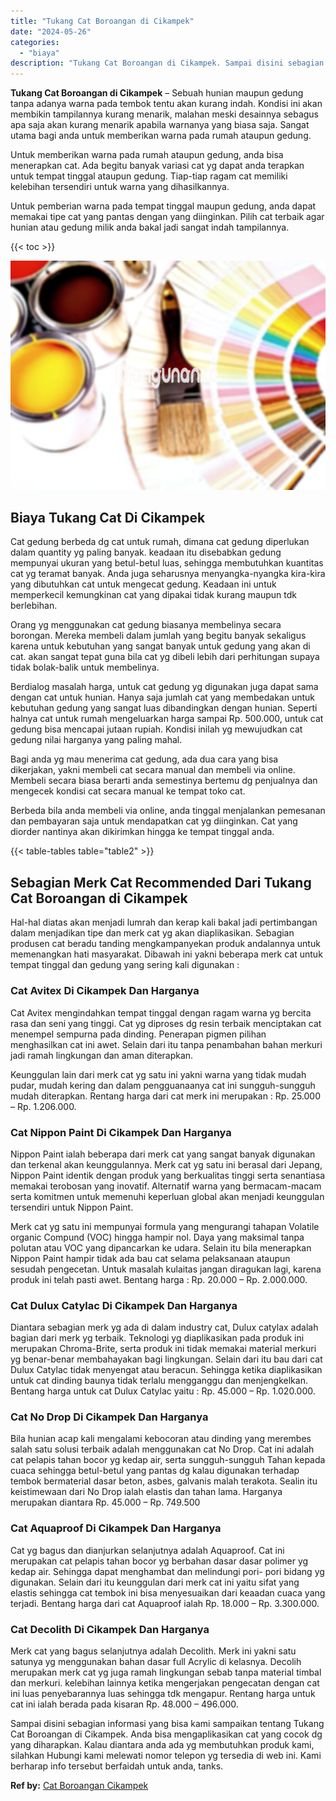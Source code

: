 ```yaml
---
title: "Tukang Cat Boroangan di Cikampek"
date: "2024-05-26"
categories: 
  - "biaya"
description: "Tukang Cat Boroangan di Cikampek. Sampai disini sebagian informasi yang bisa kami sampaikan tentang Tukang Cat Boroangan di Cikampek. Anda bisa mengaplikasik..."
---
```


**Tukang Cat Boroangan di Cikampek** – Sebuah hunian maupun gedung tanpa adanya warna pada tembok tentu akan kurang indah. Kondisi ini akan membikin tampilannya kurang menarik, malahan meski desainnya sebagus apa saja akan kurang menarik apabila warnanya yang biasa saja. Sangat utama bagi anda untuk memberikan warna pada rumah ataupun gedung.

Untuk memberikan warna pada rumah ataupun gedung, anda bisa menerapkan cat. Ada begitu banyak variasi cat yg dapat anda terapkan untuk tempat tinggal ataupun gedung. Tiap-tiap ragam cat memiliki kelebihan tersendiri untuk warna yang dihasilkannya.

Untuk pemberian warna pada tempat tinggal maupun gedung, anda dapat memakai tipe cat yang pantas dengan yang diinginkan. Pilih cat terbaik agar hunian atau gedung milik anda bakal jadi sangat indah tampilannya.

{{< toc >}}

![Tukang Cat Boroangan di Cikampek](/images/jasa-cat-murah36.png)

## Biaya Tukang Cat Di Cikampek

Cat gedung berbeda dg cat untuk rumah, dimana cat gedung diperlukan dalam quantity yg paling banyak. keadaan itu disebabkan gedung mempunyai ukuran yang betul-betul luas, sehingga membutuhkan kuantitas cat yg teramat banyak. Anda juga seharusnya menyangka-nyangka kira-kira yang dibutuhkan cat untuk mengecat gedung. Keadaan ini untuk memperkecil kemungkinan cat yang dipakai tidak kurang maupun tdk berlebihan.

Orang yg menggunakan cat gedung biasanya membelinya secara borongan. Mereka membeli dalam jumlah yang begitu banyak sekaligus karena untuk kebutuhan yang sangat banyak untuk gedung yang akan di cat. akan sangat tepat guna bila cat yg dibeli lebih dari perhitungan supaya tidak bolak-balik untuk membelinya.

Berdialog masalah harga, untuk cat gedung yg digunakan juga dapat sama dengan cat untuk hunian. Hanya saja jumlah cat yang membedakan untuk kebutuhan gedung yang sangat luas dibandingkan dengan hunian. Seperti halnya cat untuk rumah mengeluarkan harga sampai Rp. 500.000, untuk cat gedung bisa mencapai jutaan rupiah. Kondisi inilah yg mewujudkan cat gedung nilai harganya yang paling mahal.

Bagi anda yg mau menerima cat gedung, ada dua cara yang bisa dikerjakan, yakni membeli cat secara manual dan membeli via online. Membeli secara biasa berarti anda semestinya bertemu dg penjualnya dan mengecek kondisi cat secara manual ke tempat toko cat.

Berbeda bila anda membeli via online, anda tinggal menjalankan pemesanan dan pembayaran saja untuk mendapatkan cat yg diinginkan. Cat yang diorder nantinya akan dikirimkan hingga ke tempat tinggal anda.

{{< table-tables table="table2" >}}

## Sebagian Merk Cat Recommended Dari Tukang Cat Boroangan di Cikampek

Hal-hal diatas akan menjadi lumrah dan kerap kali bakal jadi pertimbangan dalam menjadikan tipe dan merk cat yg akan diaplikasikan. Sebagian produsen cat beradu tanding mengkampanyekan produk andalannya untuk memenangkan hati masyarakat. Dibawah ini yakni beberapa merk cat untuk tempat tinggal dan gedung yang sering kali digunakan :

### Cat Avitex Di Cikampek Dan Harganya

Cat Avitex mengindahkan tempat tinggal dengan ragam warna yg bercita rasa dan seni yang tinggi. Cat yg diproses dg resin terbaik menciptakan cat menempel sempurna pada dinding. Penerapan pigmen pilihan menghasilkan cat ini awet. Selain dari itu tanpa penambahan bahan merkuri jadi ramah lingkungan dan aman diterapkan.

Keunggulan lain dari merk cat yg satu ini yakni warna yang tidak mudah pudar, mudah kering dan dalam pengguanaanya cat ini sungguh-sungguh mudah diterapkan. Rentang harga dari cat merk ini merupakan : Rp. 25.000 – Rp. 1.206.000.

### Cat Nippon Paint Di Cikampek Dan Harganya

Nippon Paint ialah beberapa dari merk cat yang sangat banyak digunakan dan terkenal akan keunggulannya. Merk cat yg satu ini berasal dari Jepang, Nippon Paint identik dengan produk yang berkualitas tinggi serta senantiasa memakai terobosan yang inovatif. Alternatif warna yang bermacam-macam serta komitmen untuk memenuhi keperluan global akan menjadi keunggulan tersendiri untuk Nippon Paint.

Merk cat yg satu ini mempunyai formula yang mengurangi tahapan Volatile organic Compund (VOC) hingga hampir nol. Daya yang maksimal tanpa polutan atau VOC yang dipancarkan ke udara. Selain itu bila menerapkan Nippon Paint hampir tidak ada bau cat selama pelaksanaan ataupun sesudah pengecetan. Untuk masalah kulaitas jangan diragukan lagi, karena produk ini telah pasti awet. Bentang harga : Rp. 20.000 – Rp. 2.000.000.

### Cat Dulux Catylac Di Cikampek Dan Harganya

Diantara sebagian merk yg ada di dalam industry cat, Dulux catylax adalah bagian dari merk yg terbaik. Teknologi yg diaplikasikan pada produk ini merupakan Chroma-Brite, serta produk ini tidak memakai material merkuri yg benar-benar membahayakan bagi lingkungan. Selain dari itu bau dari cat Dulux Catylac tidak menyengat atau beracun. Sehingga ketika diaplikasikan untuk cat dinding baunya tidak terlalu mengganggu dan menjengkelkan. Bentang harga untuk cat Dulux Catylac yaitu : Rp. 45.000 – Rp. 1.020.000.

### Cat No Drop Di Cikampek Dan Harganya

Bila hunian acap kali mengalami kebocoran atau dinding yang merembes salah satu solusi terbaik adalah menggunakan cat No Drop. Cat ini adalah cat pelapis tahan bocor yg kedap air, serta sungguh-sungguh Tahan kepada cuaca sehingga betul-betul yang pantas dg kalau digunakan terhadap tembok bermaterial dasar beton, asbes, galvanis malah terakota. Sealin itu keistimewaan dari No Drop ialah elastis dan tahan lama. Harganya merupakan diantara Rp. 45.000 – Rp. 749.500

### Cat Aquaproof Di Cikampek Dan Harganya

Cat yg bagus dan dianjurkan selanjutnya adalah Aquaproof. Cat ini merupakan cat pelapis tahan bocor yg berbahan dasar dasar polimer yg kedap air. Sehingga dapat menghambat dan melindungi pori- pori bidang yg digunakan. Selain dari itu keunggulan dari merk cat ini yaitu sifat yang elastis sehingga cat tembok ini bisa menyesuaikan dari keaadan cuaca yang terjadi. Bentang harga dari cat Aquaproof ialah Rp. 18.000 – Rp. 3.300.000.

### Cat Decolith Di Cikampek Dan Harganya

Merk cat yang bagus selanjutnya adalah Decolith. Merk ini yakni satu satunya yg menggunakan bahan dasar full Acrylic di kelasnya. Decolih merupakan merk cat yg juga ramah lingkungan sebab tanpa material timbal dan merkuri. kelebihan lainnya ketika mengerjakan pengecatan dengan cat ini luas penyebarannya luas sehingga tdk mengapur. Rentang harga untuk cat ini ialah berada pada kisaran Rp. 48.000 – 496.000.

Sampai disini sebagian informasi yang bisa kami sampaikan tentang Tukang Cat Boroangan di Cikampek. Anda bisa mengaplikasikan cat yang cocok dg yang diharapkan. Kalau diantara anda ada yg membutuhkan produk kami, silahkan Hubungi kami melewati nomor telepon yg tersedia di web ini. Kami berharap info tersebut berfaidah untuk anda, tanks.

**Ref by:** [Cat Boroangan Cikampek](https://id.wikipedia.org/wiki/Cat)
